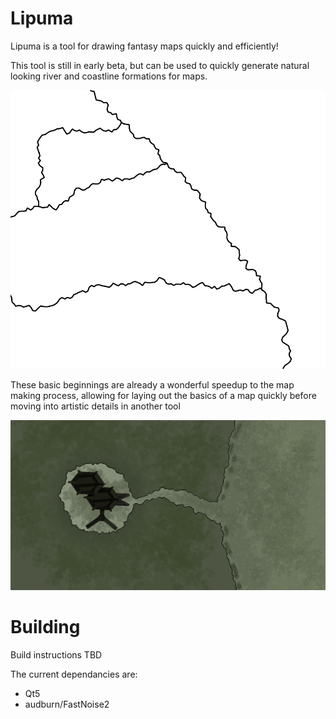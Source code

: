 # Lipuma

Lipuma is a tool for drawing fantasy maps quickly and efficiently!

This tool is still in early beta, but can be used to quickly generate natural looking river and coastline formations for maps.

![An example of the lines commonly used by Lipuma](./.img/Lipuma_demo_image.png)

These basic beginnings are already a wonderful speedup to the map making process, allowing for laying out the basics of a map quickly before moving into artistic details in another tool

![An example of a lipuma map modified further by editing in another art tool](./.img/Lipuma_edited_demo.png)

# Building

Build instructions TBD

The current dependancies are:

- Qt5
- audburn/FastNoise2